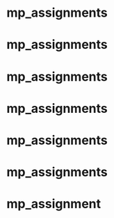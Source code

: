 # mp_assignments
# mp_assignments
# mp_assignments
# mp_assignments
# mp_assignments
# mp_assignments
# mp_assignment
